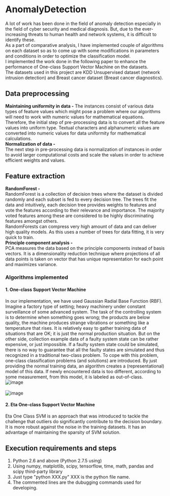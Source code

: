 # AnomalyDetection
A lot of work has been done in the field of anomaly detection especially in the field of cyber security and medical diagnosis. But, due to the ever-increasing threats to human health and network systems, it
is difficult to identify these. </br>
As a part of comparative analysis, I have implemented couple of algorithms on each dataset so as to come up with some modifications in parameters
and conditions in order to optimize the classification model.</br>
I implemented the work done in the following paper to enhance the performance of One-class Support Vector Machine on the datasets.</br>
The datasets used in this project are KDD Unsupervised dataset (network intrusion detection) and Breast cancer
dataset (Breast cancer diagnostics).</br>
## Data preprocessing
**Maintaining uniformity in data -**</bt>
The instances consist of various data types of feature values which might pose a problem where our algorithms will
need to work with numeric values for mathematical equations. Therefore, the initial step of pre-processing data is to
convert all the feature values into uniform type. Textual characters and alphanumeric values are converted into
numeric values for data uniformity for mathematical calculations.</br>
**Normalization of data -**</br>
The next step in pre-processing data is normalization of instances in order to avoid larger computational costs and
scale the values in order to achieve efficient weights and values.
## Feature extraction
**RandomForest -**</br>
RandomForest is a collection of decision trees where the dataset is divided randomly and each subset is fed
to every decision tree. The trees fit the data and intuitively, each decision tree provides weights to features and vote
the features according to their relevance and importance. The majority voted features among these are considered to
be highly discriminating features amongst others.</br>
RandomForests can compress very high amount of data and can deliver high quality models. As this uses a number of
trees for data fitting, it is very quick to train.</br>
**Principle component analysis -**</br>
PCA measures the data based on the principle components instead of basis vectors. It is a dimensionality
reduction technique where projections of all data points is taken on vector that has unique representation for each point
and maximizes variance.
### Algorithms implemented
#### 1. One-class Support Vector Machine
In our implementation, we have used Gaussian Radial Base Function (RBF).</br>
Imagine a factory type of setting; heavy machinery under constant surveillance of some advanced system. The task of
the controlling system is to determine when something goes wrong; the products are below quality, the machine
produces strange vibrations or something like a temperature that rises. It is relatively easy to gather training data of
situations that are OK; it is just the normal production situation. But on the other side, collection example data of a
faulty system state can be rather expensive, or just impossible. If a faulty system state could be simulated, there is no
way to guarantee that all the faulty states are simulated and thus recognized in a traditional two-class problem.
To cope with this problem, one-class classification problems (and solutions) are introduced. By just providing the
normal training data, an algorithm creates a (representational) model of this data. If newly encountered data is too
different, according to some measurement, from this model, it is labeled as out-of-class.</br>
![image](https://user-images.githubusercontent.com/22276437/45600303-5c138a80-b9af-11e8-902b-2eea0fc7a658.png)</br></br>
![image](https://user-images.githubusercontent.com/22276437/45600411-2d96af00-b9b1-11e8-89e8-ec42574a44bc.png)  
#### 2. Eta One-class Support Vector Machine
Eta One Class SVM is an approach that was introduced to tackle the challenge that outliers do significantly
contribute to the decision boundary. It is more robust against the noise in the training datasets. It has an advantage of
maintaining the sparsity of SVM solution.
## Execution requirements and steps
1. Python 2.6 and above (Python 2.7.5 using)</br>
2. Using numpy, matplotlib, scipy, tensorflow, time, math, pandas and scipy third-party library</br>
3. Just type "python XXX.py" XXX is the python file name.</br>
4. The commented lines are the dubugging commands used for developing.</br>

